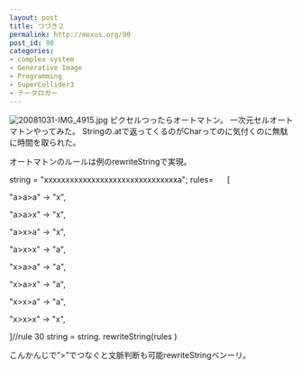 ```yaml
---
layout: post
title: つづき２
permalink: http://moxus.org/90
post_id: 90
categories: 
- complex system
- Generative Image
- Programming
- SuperCollider3
- テータロガー
---
```


![20081031-IMG_4915.jpg](http://moxuse.org/blog/media/1/20081031-IMG_4915.jpg)
ピクセルつったらオートマトン。
一次元セルオートマトンやってみた。
Stringの.atで返ってくるのがCharってのに気付くのに無駄に時間を取られた。

オートマトンのルールは例のrewriteStringで実現。


string = 
"xxxxxxxxxxxxxxxxxxxxxxxxxxxxxxxa";
rules=      
[

"a>a>a" -> 
"x",

"a>a>x" -> 
"x",

"a>x>a" -> 
"x",

"a>x>x" -> 
"a",

"x>a>a" -> 
"a",

"x>a>x" -> 
"a",

"x>x>a" -> 
"a",

"x>x>x" -> 
"x",

]//rule 30
string = string.
rewriteString(rules
)

こんかんじで”>”でつなぐと文脈判断も可能rewriteStringベンーリ。